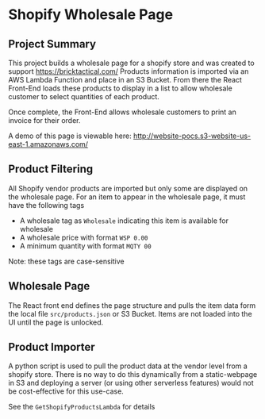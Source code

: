# Shopify Wholesale Page

## Project Summary

This project builds a wholesale page for a shopify store and was created to support https://bricktactical.com/
Products information is imported via an AWS Lambda Function and place in an S3 Bucket.
From there the React Front-End loads these products to display in a list to allow wholesale customer to select quantities of each product. 

Once complete, the Front-End allows wholesale customers to print an invoice for their order.

A demo of this page is viewable here:
http://website-pocs.s3-website-us-east-1.amazonaws.com/


## Product Filtering

All Shopify vendor products are imported but only some are displayed on the wholesale page. 
For an item to appear in the wholesale page, it must have the following tags

- A wholesale tag as `Wholesale` indicating this item is available for wholesale
- A wholesale price with format `WSP 0.00` 
- A minimum quantity with format `MQTY 00`

Note: these tags are case-sensitive


## Wholesale Page

The React front end defines the page structure and pulls the item data form the local file `src/products.json` or S3 Bucket.
Items are not loaded into the UI until the page is unlocked.

## Product Importer

A python script is used to pull the product data at the vendor level from a 
shopify store. There is no way to do this dynamically from a static-webpage in S3 and deploying a server (or using other serverless features) would not be cost-effective for this use-case.

See the `GetShopifyProductsLambda` for details


